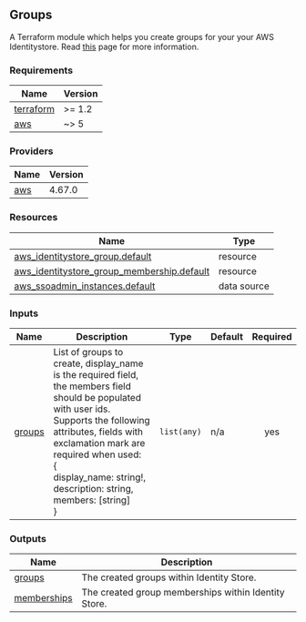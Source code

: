 ## Groups
A Terraform module which helps you create groups for your your AWS Identitystore. Read [this](https://docs.aws.amazon.com/singlesignon/latest/userguide/what-is.html) page for more information.

### Requirements

| Name | Version |
|------|---------|
| <a name="requirement_terraform"></a> [terraform](#requirement\_terraform) | >= 1.2 |
| <a name="requirement_aws"></a> [aws](#requirement\_aws) | ~> 5 |

### Providers

| Name | Version |
|------|---------|
| <a name="provider_aws"></a> [aws](#provider\_aws) | 4.67.0 |

### Resources

| Name | Type |
|------|------|
| [aws_identitystore_group.default](https://registry.terraform.io/providers/hashicorp/aws/latest/docs/resources/identitystore_group) | resource |
| [aws_identitystore_group_membership.default](https://registry.terraform.io/providers/hashicorp/aws/latest/docs/resources/identitystore_group_membership) | resource |
| [aws_ssoadmin_instances.default](https://registry.terraform.io/providers/hashicorp/aws/latest/docs/data-sources/ssoadmin_instances) | data source |

### Inputs

| Name | Description | Type | Default | Required |
|------|-------------|------|---------|:--------:|
| <a name="input_groups"></a> [groups](#input\_groups) | List of groups to create, display\_name is the required field, the members field should be populated with user ids.<br>  Supports the following attributes, fields with exclamation mark are required when used:<br>  {<br>    display\_name: string!,<br>    description: string,<br>    members: [string]<br>  } | `list(any)` | n/a | yes |

### Outputs

| Name | Description |
|------|-------------|
| <a name="output_groups"></a> [groups](#output\_groups) | The created groups within Identity Store. |
| <a name="output_memberships"></a> [memberships](#output\_memberships) | The created group memberships within Identity Store. |